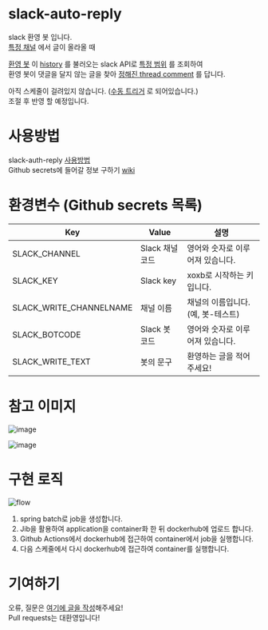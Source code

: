 # slack-auto-reply
slack 환영 봇 입니다.  
[특정 채널](https://github.com/GHGHGHKO/slack-auto-reply/blob/797fd4d58c91fd696c80ead0294e0d581b897173/.github/workflows/build-with-jib.yml#L59) 에서 글이 올라올 때  

[환영 봇](https://github.com/GHGHGHKO/slack-auto-reply/blob/797fd4d58c91fd696c80ead0294e0d581b897173/.github/workflows/build-with-jib.yml#L61) 이 [history](https://github.com/GHGHGHKO/slack-auto-reply/blob/797fd4d58c91fd696c80ead0294e0d581b897173/src/main/kotlin/com/slackbot/reply/service/SlackReplyService.kt#L39) 를 불러오는 slack API로 [특정 범위](https://github.com/GHGHGHKO/slack-auto-reply/blob/797fd4d58c91fd696c80ead0294e0d581b897173/src/main/kotlin/com/slackbot/reply/service/SlackReplyService.kt#L39) 를 조회하여  
환영 봇이 댓글을 달지 않는 글을 찾아 [정해진 thread comment](https://github.com/GHGHGHKO/slack-auto-reply/blob/797fd4d58c91fd696c80ead0294e0d581b897173/.github/workflows/build-with-jib.yml#L63) 를 답니다.

아직 스케줄이 걸려있지 않습니다. ([수동 트리거](https://github.com/GHGHGHKO/slack-auto-reply/blob/797fd4d58c91fd696c80ead0294e0d581b897173/.github/workflows/auto-reply-job.yml#L7) 로 되어있습니다.)  
조절 후 반영 할 예정입니다.

# 사용방법
slack-auth-reply [사용방법 ](https://github.com/GHGHGHKO/slack-auto-reply/wiki/slack-auto-reply-%EC%82%AC%EC%9A%A9%EB%B0%A9%EB%B2%95)  
Github secrets에 들어갈 정보 구하기 [wiki](https://github.com/GHGHGHKO/slack-auto-reply/wiki/Github-secrets%EC%97%90-%EB%93%A4%EC%96%B4%EA%B0%88-%EC%A0%95%EB%B3%B4-%EA%B5%AC%ED%95%98%EA%B8%B0)

# 환경변수 (Github secrets 목록)

|Key|Value|설명|
|------|---|---|
|SLACK_CHANNEL|Slack 채널 코드|영어와 숫자로 이루어져 있습니다.|
|SLACK_KEY|Slack key|xoxb로 시작하는 키 입니다.|
|SLACK_WRITE_CHANNELNAME|채널 이름|채널의 이름입니다.(예, 봇-테스트)|
|SLACK_BOTCODE|Slack 봇 코드|영어와 숫자로 이루어져 있습니다.|
|SLACK_WRITE_TEXT|봇의 문구|환영하는 글을 적어주세요!|

# 참고 이미지
![image](https://user-images.githubusercontent.com/26823834/226167760-8c686cc5-675d-4fff-9dda-73d3c91d7a39.png)

![image](https://user-images.githubusercontent.com/26823834/226167768-7fe83093-30f7-496e-90d6-727d8a496b48.png)

# 구현 로직
![flow](https://user-images.githubusercontent.com/26823834/226167797-1614c731-47bf-47c0-ba78-68c7dab3195e.png)

1. spring batch로 job을 생성합니다.
2. Jib을 활용하여 application을 container화 한 뒤 dockerhub에 업로드 합니다.
3. Github Actions에서 dockerhub에 접근하여 container에서 job을 실행합니다.
4. 다음 스케줄에서 다시 dockerhub에 접근하여 container를 실행합니다.

# 기여하기
오류, 질문은 [여기에 글을 작성](https://github.com/GHGHGHKO/slack-auto-reply/issues/new)해주세요!  
Pull requests는 대환영입니다!
